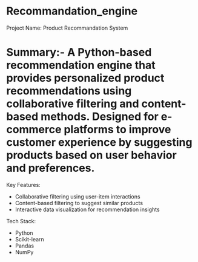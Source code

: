 # Recommandation_engine
Project Name: Product Recommandation System

# Summary:- A Python-based recommendation engine that provides personalized product recommendations using collaborative filtering and content-based methods. Designed for e-commerce platforms to improve customer experience by suggesting products based on user behavior and preferences.

Key Features:
* Collaborative filtering using user-item interactions
* Content-based filtering to suggest similar products
* Interactive data visualization for recommendation insights

Tech Stack:
* Python
* Scikit-learn
* Pandas
* NumPy
